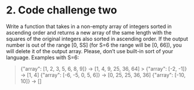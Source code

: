 # 2. Code challenge two

Write a function that takes in a non-empty array of integers sorted in ascending order and returns a new array of the same length with the squares of the original integers also sorted in ascending order. If the output number is out of the range [0, SS] (for S=6 the range will be [0, 66]), you will delete it of the output array. Please, don’t use built-in sort of your language.
Examples with S=6:
> {"array": [1, 2, 3, 5, 6, 8, 9]} -> [1, 4, 9, 25, 36, 64] > {"array": [-2, -1]} -> [1, 4]
> {"array": [-6, -5, 0, 5, 6]} -> [0, 25, 25, 36, 36]
> {"array": [-10, 10]} -> []
